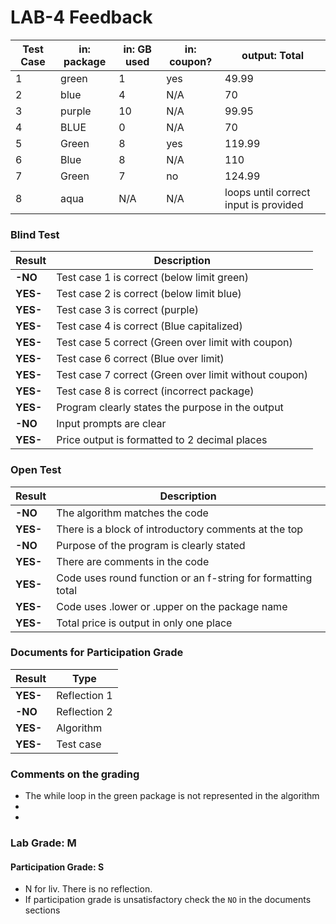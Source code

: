 # LAB-4 Feedback

| Test Case | in: package | in: GB used | in: coupon? | output: Total                    |
|-----------|-------------|-------------|-------------|----------------------------------|
| 1         | green       | 1           | yes         | 49.99                            |
| 2         | blue        | 4           | N/A         | 70                               |
| 3         | purple      | 10          | N/A         | 99.95                            |
| 4         | BLUE        | 0           | N/A         | 70                               |
| 5         | Green       | 8           | yes         | 119.99                           |
| 6         | Blue        | 8           | N/A         | 110                              |
| 7         | Green       | 7           | no          | 124.99                           |
| 8         | aqua        | N/A         | N/A         | loops until correct input is provided |

### Blind Test
|Result |Description|
|--------------|-----------------------------------------|
| **-NO** | Test case 1 is correct (below limit green) |  
| **YES-** | Test case 2 is correct (below limit blue) |   
| **YES-** | Test case 3 is correct (purple) |   
| **YES-** | Test case 4 is correct (Blue capitalized) |    
| **YES-** | Test case 5 correct (Green over limit with coupon) |   
| **YES-** | Test case 6 correct (Blue over limit) |   
| **YES-** | Test case 7 correct (Green over limit without coupon) |   
| **YES-** | Test case 8 is correct (incorrect package) |   
| **YES-** | Program clearly states the purpose in the output |   
| **-NO** | Input prompts are clear |   
| **YES-** | Price output is formatted to 2 decimal places |  

### Open Test
|Result |Description|
|--------------|-----------------------------------------|
|**-NO**| The algorithm matches the code   |
|**YES-**| There is a block of introductory comments at the top |  
|**-NO**| Purpose of the program is clearly stated |  
|**YES-**| There are comments in the code|
|**YES-**| Code uses round function or an f-string for formatting total|
|**YES-**| Code uses .lower or .upper on the package name|   
|**YES-**| Total price is output in only one place|


### Documents for Participation Grade

|Result         |Type            |
|---------------|----------------|
|**YES-** | Reflection 1   |
|**-NO** | Reflection 2   |
|**YES-** | Algorithm      |
|**YES-** | Test case   |

### Comments on the grading
- The while loop in the green package is not represented in the algorithm 
- 
- 
### Lab Grade: M

#### Participation Grade: S
- N for liv. There is no reflection. 
 - If participation grade is unsatisfactory check the `NO` in the documents sections
